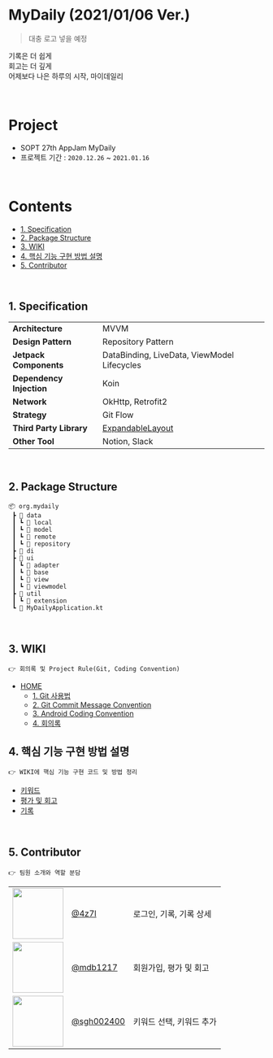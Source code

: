 # MyDaily (2021/01/06 Ver.)

> 대충 로고 넣을 예정

기록은 더 쉽게<br>
회고는 더 깊게<br>
어제보다 나은 하루의 시작, 마이데일리<br>


<br>

# Project
- SOPT 27th AppJam MyDaily
- 프로젝트 기간 : `2020.12.26` ~ `2021.01.16`


<br>

# Contents

* [1. Specification](#1-specification)
* [2. Package Structure](#2-package-structure)
* [3. WIKI](#3-wiki)
* [4. 핵심 기능 구현 방법 설명](#4-핵심-기능-구현-방법-설명)
* [5. Contributor](#5-contributor)



<br>

## 1. Specification

<table class="tg">
<tbody>
  <tr>
    <td><b>Architecture</b></td>
    <td>MVVM</td>
  </tr>
<tr>
    <td><b>Design Pattern</b></td>
<td>Repository Pattern</td>
</tr>
<tr>
    <td><b>Jetpack Components</b></td>
<td>DataBinding, LiveData, ViewModel Lifecycles</td>
</tr>
<tr>
    <td><b>Dependency Injection</b></td>
<td>Koin</td>
</tr>
<tr>
    <td><b>Network</b></td>
<td>OkHttp, Retrofit2</td>
</tr>
<tr>
    <td><b>Strategy</b></td>
<td>Git Flow</td>
</tr>

<tr>
    <td><b>Third Party Library</b></td>
<td><a href="https://github.com/skydoves/ExpandableLayout">ExpandableLayout</a></td>
</tr>
<tr>
    <td><b>Other Tool</b></td>
<td>Notion, Slack</td>
</tr>
</tbody>
</table>

<br>

## 2. Package Structure

```
📦 org.mydaily
 ┣ 📂 data
 ┃ ┗ 📂 local
 ┃ ┗ 📂 model
 ┃ ┗ 📂 remote
 ┃ ┗ 📂 repository
 ┣ 📂 di
 ┣ 📂 ui
 ┃ ┗ 📂 adapter
 ┃ ┗ 📂 base
 ┃ ┗ 📂 view
 ┃ ┗ 📂 viewmodel
 ┣ 📂 util
 ┃ ┗ 📂 extension
 ┗ 📜 MyDailyApplication.kt
```



<br>

## 3. WIKI

```
👉 회의록 및 Project Rule(Git, Coding Convention)
```
- [HOME](https://github.com/TeamMyDaily/MyDaily_Android/wiki)
  - [1. Git 사용법](/TeamMyDaily/MyDaily_Android/wiki/1.-Git-사용법)
  - [2. Git Commit Message Convention](/TeamMyDaily/MyDaily_Android/wiki/2.-Git-Commit-Message-Convention)
  - [3. Android Coding Convention](/TeamMyDaily/MyDaily_Android/wiki/3.-Android-Coding-Convention)
  - [4. 회의록](/TeamMyDaily/MyDaily_Android/wiki/4.-회의록)


## 4. 핵심 기능 구현 방법 설명

```
👉 WIKI에 핵심 기능 구현 코드 및 방법 정리
```

- [키워드](https://github.com/TeamMyDaily/MyDaily_Android/wiki/%ED%82%A4%EC%9B%8C%EB%93%9C)
- [평가 및 회고](https://github.com/TeamMyDaily/MyDaily_Android/wiki/%ED%8F%89%EA%B0%80-%EB%B0%8F-%ED%9A%8C%EA%B3%A0)
- [기록](https://github.com/TeamMyDaily/MyDaily_Android/wiki/%EA%B8%B0%EB%A1%9D)




<br>

## 5. Contributor

```
👉 팀원 소개와 역할 분담
```

<table class="tg">
<tbody>
    <tr>
        <td><img src="https://avatars2.githubusercontent.com/u/45537782?s=460&u=cd7933246795bbd5c14c5a6d69372f084e5761ee&v=4" width="100px"/>
</td>
        <td><a href="https://github.com/4z7l">@4z7l</a></td>
        <td>로그인, 기록, 기록 상세</td>
    </tr>
    <tr>
      <td><img src="https://avatars1.githubusercontent.com/u/70698151?s=460&u=8a26000faa6a3dbbf44379c6685e029a904368e5&v=4" width="100px"/>
</td>
        <td><a href="https://github.com/mdb1217">@mdb1217</a></td>
        <td>회원가입, 평가 및 회고</td>
    </tr>
    <tr>
      <td><img src="https://avatars0.githubusercontent.com/u/62228195?s=460&u=0db0c848c4347b49176824d285f37ef04d17401a&v=4" width="100px"/></td>
        <td><a href="https://github.com/sgh002400">@sgh002400</a></td>
        <td>키워드 선택, 키워드 추가</td>
    </tr>
</tbody>
</table>

